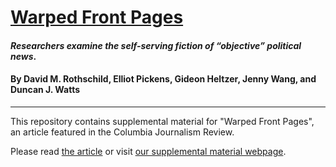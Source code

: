 # [Warped Front Pages](https://www.cjr.org/analysis/election-politics-front-pages.php)
#### *Researchers examine the self-serving fiction of “objective” political news*.

#### By David M. Rothschild, Elliot Pickens, Gideon Heltzer, Jenny Wang, and Duncan J. Watts
----

This repository contains supplemental material for "Warped Front Pages", an article featured in the Columbia Journalism Review. 

Please read [the article](https://www.cjr.org/analysis/election-politics-front-pages.php) or visit [our supplemental material webpage](https://jennyw23.github.io/2022AgendaSetting).